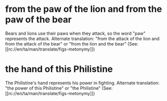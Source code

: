 # from the paw of the lion and from the paw of the bear

Bears and lions use their paws when they attack, so the word "paw" represents the attack. Alternate translation: "from the attack of the lion and from the attack of the bear" or "from the lion and the bear" (See: [[rc://en/ta/man/translate/figs-metonymy]])

# the hand of this Philistine

The Philistine's hand represents his power in fighting. Alternate translation: "the power of this Philistine" or "the Philistine" (See: [[rc://en/ta/man/translate/figs-metonymy]])

